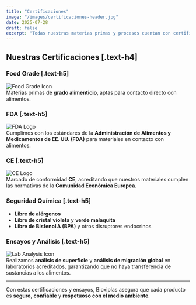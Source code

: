 ```yaml
---
title: "Certificaciones"
image: "/images/certificaciones-header.jpg"
date: 2025-07-28
draft: false
excerpt: "Todas nuestras materias primas y procesos cuentan con certificaciones que garantizan su seguridad, calidad y sostenibilidad."
---
```


## Nuestras Certificaciones [.text-h4]

### Food Grade [.text-h5]

<img
  src="/images/certificaciones/food-grade.png"
  alt="Food Grade Icon"
  class="max-w-72 mx-auto mb-2"
/>  
Materias primas de **grado alimenticio**, aptas para contacto directo con alimentos.

### FDA [.text-h5]

<img
  src="/images/certificaciones/fda.png"
  alt="FDA Logo"
  class="max-w-72 mx-auto mb-2"
/>  
Cumplimos con los estándares de la **Administración de Alimentos y Medicamentos de EE. UU. (FDA)** para materiales en contacto con alimentos.

### CE [.text-h5]

<img
  src="/images/certificaciones/ce.png"
  alt="CE Logo"
  class="max-w-72 mx-auto mb-2"
/>  
Marcado de conformidad **CE**, acreditando que nuestros materiales cumplen las normativas de la **Comunidad Económica Europea**.

### Seguridad Química [.text-h5]

- **Libre de alérgenos**
- **Libre de cristal violeta** y **verde malaquita**
- **Libre de Bisfenol A (BPA)** y otros disruptores endocrinos

### Ensayos y Análisis [.text-h5]

<img
  src="/images/certificaciones/analysis.webp"
  alt="Lab Analysis Icon"
  class=" mx-auto mb-2"
/>  
Realizamos **análisis de superficie** y **análisis de migración global** en laboratorios acreditados, garantizando que no haya transferencia de sustancias a los alimentos.

---

Con estas certificaciones y ensayos, Bioxiplas asegura que cada producto es **seguro**, **confiable** y **respetuoso con el medio ambiente**.
